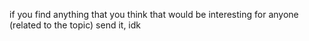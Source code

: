 if you find anything that you think that would be interesting for anyone (related to the topic) send it, idk
